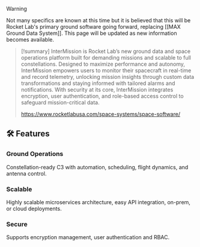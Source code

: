 
>[!warning]
>Not many specifics are known at this time but it is believed that this will be Rocket Lab's primary ground software going forward, replacing [[MAX Ground Data System]]. This page will be updated as new information becomes available. 

>[!summary]
>InterMission is Rocket Lab’s new ground data and space operations platform built for demanding missions and scalable to full constellations. Designed to maximize performance and autonomy, InterMission empowers users to monitor their spacecraft in real-time and record telemetry, unlocking mission insights through custom data transformations and staying informed with tailored alarms and notifications. With security at its core, InterMission integrates encryption, user authentication, and role-based access control to safeguard mission-critical data.
>
>https://www.rocketlabusa.com/space-systems/space-software/

## 🛠️ Features

### Ground Operations
Constellation-ready C3 with automation, scheduling, flight dynamics, and antenna control.

### Scalable
Highly scalable microservices architecture, easy API integration, on-prem, or cloud deployments.

### Secure
Supports encryption management, user authentication and RBAC.





